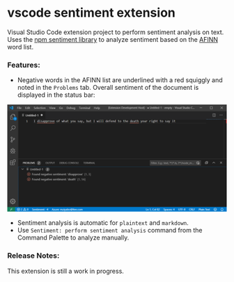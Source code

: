 # vscode sentiment extension

Visual Studio Code extension project to perform sentiment analysis on text. Uses the [npm sentiment library](https://www.npmjs.com/package/sentiment) to analyze sentiment based on the [AFINN](http://www2.imm.dtu.dk/pubdb/views/edoc_download.php/6006/pdf/imm6006.pdf) word list.


### Features:

- Negative words in the AFINN list are underlined with a red squiggly and noted in the `Problems` tab. Overall sentiment of the document is displayed in the status bar:

![Overview](./resources/marketplace/vscode-sentiment-feature.PNG)

- Sentiment analysis is automatic for `plaintext` and `markdown`. 
- Use `Sentiment: perform sentiment analysis` command from the Command Palette to analyze manually.

### Release Notes:

This extension is still a work in progress.